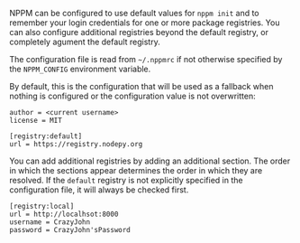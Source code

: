 NPPM can be configured to use default values for `nppm init` and to remember
your login credentials for one or more package registries. You can also
configure additional registries beyond the default registry, or completely
agument the default registry.

The configuration file is read from `~/.nppmrc` if not otherwise specified
by the `NPPM_CONFIG` environment variable.

By default, this is the configuration that will be used as a fallback when
nothing is configured or the configuration value is not overwritten:

```
author = <current username>
license = MIT

[registry:default]
url = https://registry.nodepy.org
```

You can add additional registries by adding an additional section. The order
in which the sections appear determines the order in which they are resolved.
If the `default` registry is not explicitly specified in the configuration
file, it will always be checked first.

```
[registry:local]
url = http://localhsot:8000
username = CrazyJohn
password = CrazyJohn'sPassword
```
